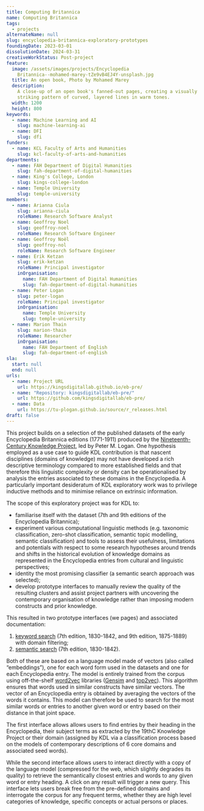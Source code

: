 ```yaml
---
title: Computing Britannica
name: Computing Britannica
tags:
  - projects
alternateName: null
slug: encyclopedia-britannica-exploratory-prototypes
foundingDate: 2023-03-01
dissolutionDate: 2024-03-31
creativeWorkStatus: Post-project
feature:
  image: /assets/images/projects/Encyclopedia
    Britannica--mohamed-marey-tZe9vB4EJ4Y-unsplash.jpg
  title: An open book, Photo by Mohamed Marey
  description:
    A close-up of an open book's fanned-out pages, creating a visually
    striking pattern of curved, layered lines in warm tones.
  width: 1200
  height: 800
keywords:
  - name: Machine Learning and AI
    slug: machine-learning-ai
  - name: DFI
    slug: dfi
funders:
  - name: KCL Faculty of Arts and Humanities
    slug: kcl-faculty-of-arts-and-humanities
departments:
  - name: FAH Department of Digital Humanities
    slug: fah-department-of-digital-humanities
  - name: King's College, London
    slug: kings-college-london
  - name: Temple University
    slug: temple-university
members:
  - name: Arianna Ciula
    slug: arianna-ciula
    roleName: Research Software Analyst
  - name: Geoffroy Noel
    slug: geoffroy-noel
    roleName: Research Software Engineer
  - name: Geoffroy Noël
    slug: geoffroy-nol
    roleName: Research Software Engineer
  - name: Erik Ketzan
    slug: erik-ketzan
    roleName: Principal investigator
    inOrganisation:
      name: FAH Department of Digital Humanities
      slug: fah-department-of-digital-humanities
  - name: Peter Logan
    slug: peter-logan
    roleName: Principal investigator
    inOrganisation:
      name: Temple University
      slug: temple-university
  - name: Marion Thain
    slug: marion-thain
    roleName: Researcher
    inOrganisation:
      name: FAH Department of English
      slug: fah-department-of-english
sla:
  start: null
  end: null
urls:
  - name: Project URL
    url: https://kingsdigitallab.github.io/eb-pre/
  - name: "Repository: kingsdigitallab/eb-pre/"
    url: https://github.com/kingsdigitallab/eb-pre/
  - name: Data
    url: https://tu-plogan.github.io/source/r_releases.html
draft: false
---
```


This project builds on a selection of the published datasets of the early Encyclopedia Britannica editions (1771-1911) produced by the [Nineteenth-Century Knowledge Project](https://tu-plogan.github.io/), led by Peter M. Logan. One hypothesis employed as a use case to guide KDL contribution is that nascent disciplines (domains of knowledge) may not have developed a rich descriptive terminology compared to more established fields and that therefore this linguistic complexity or density can be operationalised by analysis the entries associated to these domains in the Encyclopedia. A particularly important desideratum of KDL exploratory work was to privilege inductive methods and to minimise reliance on extrinsic information.

The scope of this exploratory project was for KDL to:

- familiarise itself with the dataset (7th and 9th editions of the Encyclopedia Britannica);
- experiment various computational linguistic methods (e.g. taxonomic classification, zero-shot classification, semantic topic modelling, semantic classification) and tools to assess their usefulness, limitations and potentials with respect to some research hypotheses around trends and shifts in the historical evolution of knowledge domains as represented in the Encyclopedia entries from cultural and linguistic perspectives;
- identity the most promising classifier (a semantic search approach was selected);
- develop prototype interfaces to manually review the quality of the resulting clusters and assist project partners with uncovering the contemporary organisation of knowledge rather than imposing modern constructs and prior knowledge.

This resulted in two prototype interfaces (we pages) and associated documentation:

1. [keyword search](https://kingsdigitallab.github.io/eb-pre/kwsearch.html) (7th edition, 1830-1842, and 9th edition, 1875-1889) with domain filtering;
2. [semantic search](https://kingsdigitallab.github.io/eb-pre/semsearch.html?q=medicine&l=25&ml=10000) (7th edition, 1830-1842).

Both of these are based on a language model made of vectors (also called “embeddings”), one for each word form used in the datasets and one for each Encyclopedia entry. The model is entirely trained from the corpus using off-the-shelf [word2vec](https://en.wikipedia.org/wiki/Word2vec) libraries ([Gensim](https://radimrehurek.com/gensim/) and [top2vec](https://github.com/ddangelov/Top2Vec)). This algorithm ensures that words used in similar constructs have similar vectors. The vector of an Encyclopedia entry is obtained by averaging the vectors of the words it contains. This model can therefore be used to search for the most similar words or entries to another given word or entry based on their distance in that joint space.

The first interface allows allows users to find entries by their heading in the Encyclopedia, their subject terms as extracted by the 19thC Knowledge Project or their domain (assigned by KDL via a classification process based on the models of contemporary descriptions of 6 core domains and associated seed words).

While the second interface allows users to interact directly with a copy of the language model (compressed for the web, which slightly degrades its quality) to retrieve the semantically closest entries and words to any given word or entry heading. A click on any result will trigger a new query. This interface lets users break free from the pre-defined domains and interrogate the corpus for any frequent terms, whether they are high level categories of knowledge, specific concepts or actual persons or places.
